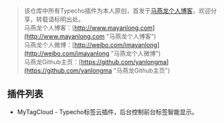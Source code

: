 
> 该仓库中所有Typecho插件为本人原创，首发于[马燕龙个人博客](http://www.mayanlong.com "马燕龙个人博客")，欢迎分享，转载请标明出处。<br>
> 马燕龙个人博客：[http://www.mayanlong.com](http://www.mayanlong.com "马燕龙个人博客")<br>
> 马燕龙个人微博：[http://weibo.com/imayanlong](http://weibo.com/imayanlong "马燕龙个人微博")<br>
> 马燕龙Github主页：[https://github.com/yanlongma](https://github.com/yanlongma "马燕龙Github主页")<br>

## 插件列表
- MyTagCloud - Typecho标签云插件，后台控制前台标签智能显示。